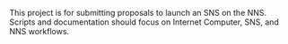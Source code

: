 <!-- Use this file to provide workspace-specific custom instructions to Copilot. For more details, visit https://code.visualstudio.com/docs/copilot/copilot-customization#_use-a-githubcopilotinstructionsmd-file -->

This project is for submitting proposals to launch an SNS on the NNS. Scripts and documentation should focus on Internet Computer, SNS, and NNS workflows.
